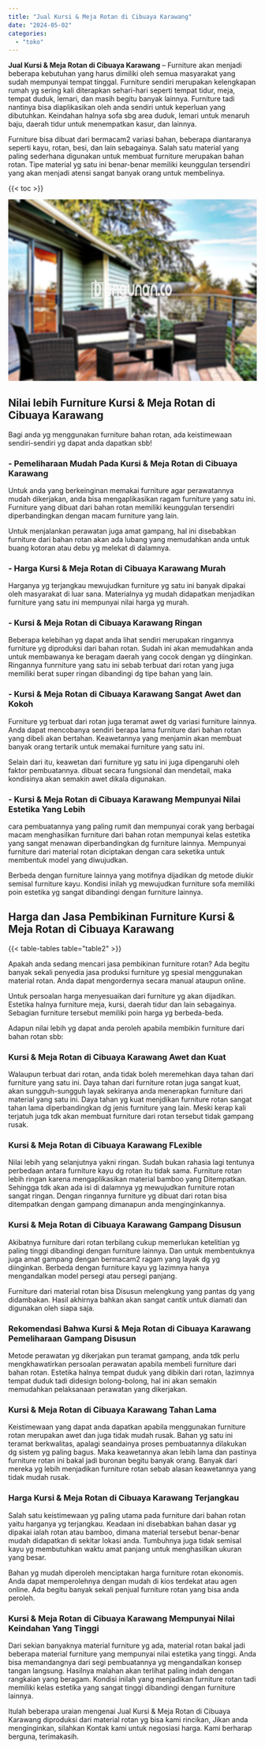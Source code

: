 ```yaml
---
title: "Jual Kursi & Meja Rotan di Cibuaya Karawang"
date: "2024-05-02"
categories: 
  - "toko"
---
```


**Jual Kursi & Meja Rotan di Cibuaya Karawang** – Furniture akan menjadi beberapa kebutuhan yang harus dimiliki oleh semua masyarakat yang sudah mempunyai tempat tinggal. Furniture sendiri merupakan kelengkapan rumah yg sering kali diterapkan sehari-hari seperti tempat tidur, meja, tempat duduk, lemari, dan masih begitu banyak lainnya. Furniture tadi nantinya bisa diaplikasikan oleh anda sendiri untuk keperluan yang dibutuhkan. Keindahan halnya sofa sbg area duduk, lemari untuk menaruh baju, daerah tidur untuk menempatkan kasur, dan lainnya.

Furniture bisa dibuat dari bermacam2 variasi bahan, beberapa diantaranya seperti kayu, rotan, besi, dan lain sebagainya. Salah satu material yang paling sederhana digunakan untuk membuat furniture merupakan bahan rotan. Tipe material yg satu ini benar-benar memiliki keunggulan tersendiri yang akan menjadi atensi sangat banyak orang untuk membelinya.

{{< toc >}}

![Jual Kursi & Meja Rotan di Cibuaya Karawang](/images/kursi-meja-rotan-murah35.png)

## Nilai lebih Furniture Kursi & Meja Rotan di Cibuaya Karawang

Bagi anda yg menggunakan furniture bahan rotan, ada keistimewaan sendiri-sendiri yg dapat anda dapatkan sbb!

### \- Pemeliharaan Mudah Pada Kursi & Meja Rotan di Cibuaya Karawang

Untuk anda yang berkeinginan memakai furniture agar perawatannya mudah dikerjakan, anda bisa mengaplikasikan ragam furniture yang satu ini. Furniture yang dibuat dari bahan rotan memiliki keunggulan tersendiri diperbandingkan dengan macam furniture yang lain.

Untuk menjalankan perawatan juga amat gampang, hal ini disebabkan furniture dari bahan rotan akan ada lubang yang memudahkan anda untuk buang kotoran atau debu yg melekat di dalamnya.

### \- Harga Kursi & Meja Rotan di Cibuaya Karawang Murah

Harganya yg terjangkau mewujudkan furniture yg satu ini banyak dipakai oleh masyarakat di luar sana. Materialnya yg mudah didapatkan menjadikan furniture yang satu ini mempunyai nilai harga yg murah.

### \- Kursi & Meja Rotan di Cibuaya Karawang Ringan

Beberapa kelebihan yg dapat anda lihat sendiri merupakan ringannya furniture yg diproduksi dari bahan rotan. Sudah ini akan memudahkan anda untuk membawanya ke beragam daerah yang cocok dengan yg diinginkan. Ringannya funrniture yang satu ini sebab terbuat dari rotan yang juga memiliki berat super ringan dibandingi dg tipe bahan yang lain.

### \- Kursi & Meja Rotan di Cibuaya Karawang Sangat Awet dan Kokoh

Furniture yg terbuat dari rotan juga teramat awet dg variasi furniture lainnya. Anda dapat mencobanya sendiri berapa lama furniture dari bahan rotan yang dibeli akan bertahan. Keawetannya yang menjamin akan membuat banyak orang tertarik untuk memakai furniture yang satu ini.

Selain dari itu, keawetan dari furniture yg satu ini juga dipengaruhi oleh faktor pembuatannya. dibuat secara fungsional dan mendetail, maka kondisinya akan semakin awet dikala digunakan.

### \- Kursi & Meja Rotan di Cibuaya Karawang Mempunyai Nilai Estetika Yang Lebih

cara pembuatannya yang paling rumit dan mempunyai corak yang berbagai macam menghasilkan furniture dari bahan rotan mempunyai kelas estetika yang sangat menawan diperbandingkan dg furniture lainnya. Mempunyai furniture dari material rotan diciptakan dengan cara seketika untuk membentuk model yang diwujudkan.

Berbeda dengan furniture lainnya yang motifnya dijadikan dg metode diukir semisal furniture kayu. Kondisi inilah yg mewujudkan furniture sofa memiliki poin estetika yg sangat dibandingi dengan furniture lainnya.

## Harga dan Jasa Pembikinan Furniture Kursi & Meja Rotan di Cibuaya Karawang

{{< table-tables table="table2" >}}

Apakah anda sedang mencari jasa pembikinan furniture rotan? Ada begitu banyak sekali penyedia jasa produksi furniture yg spesial menggunakan material rotan. Anda dapat mengordernya secara manual ataupun online.

Untuk persoalan harga menyesuaikan dari furniture yg akan dijadikan. Estetika halnya furniture meja, kursi, daerah tidur dan lain sebagainya. Sebagian furniture tersebut memiliki poin harga yg berbeda-beda.

Adapun nilai lebih yg dapat anda peroleh apabila membikin furniture dari bahan rotan sbb:

### Kursi & Meja Rotan di Cibuaya Karawang Awet dan Kuat

Walaupun terbuat dari rotan, anda tidak boleh meremehkan daya tahan dari furniture yang satu ini. Daya tahan dari furniture rotan juga sangat kuat, akan sungguh-sungguh layak sekiranya anda menerapkan furniture dari material yang satu ini. Daya tahan yg kuat menjdikan furniture rotan sangat tahan lama diperbandingkan dg jenis furniture yang lain. Meski kerap kali terjatuh juga tdk akan membuat furniture dari rotan tersebut tidak gampang rusak.

### Kursi & Meja Rotan di Cibuaya Karawang FLexible

Nilai lebih yang selanjutnya yakni ringan. Sudah bukan rahasia lagi tentunya perbedaan antara furniture kayu dg rotan itu tidak sama. Furniture rotan lebih ringan karena mengaplikasikan material bamboo yang Ditempatkan. Sehingga tdk akan ada isi di dalamnya yg mewujudkan furniture rotan sangat ringan. Dengan ringannya furniture yg dibuat dari rotan bisa ditempatkan dengan gampang dimanapun anda menginginkannya.

### Kursi & Meja Rotan di Cibuaya Karawang Gampang Disusun

Akibatnya furniture dari rotan terbilang cukup memerlukan ketelitian yg paling tinggi dibandingi dengan furniture lainnya. Dan untuk membentuknya juga amat gampang dengan bermacam2 ragam yang layak dg yg diinginkan. Berbeda dengan furniture kayu yg lazimnya hanya mengandalkan model persegi atau persegi panjang.

Furniture dari material rotan bisa Disusun melengkung yang pantas dg yang didambakan. Hasil akhirnya bahkan akan sangat cantik untuk diamati dan digunakan oleh siapa saja.

### Rekomendasi Bahwa Kursi & Meja Rotan di Cibuaya Karawang Pemeliharaan Gampang Disusun

Metode perawatan yg dikerjakan pun teramat gampang, anda tdk perlu mengkhawatirkan persoalan perawatan apabila membeli furniture dari bahan rotan. Estetika halnya tempat duduk yang dibikin dari rotan, lazimnya tempat duduk tadi didesign bolong-bolong, hal ini akan semakin memudahkan pelaksanaan perawatan yang dikerjakan.

### Kursi & Meja Rotan di Cibuaya Karawang Tahan Lama

Keistimewaan yang dapat anda dapatkan apabila menggunakan furniture rotan merupakan awet dan juga tidak mudah rusak. Bahan yg satu ini teramat berkwalitas, apalagi seandainya proses pembuatannya dilakukan dg sistem yg paling bagus. Maka keawetannya akan lebih lama dan pastinya furniture rotan ini bakal jadi buronan begitu banyak orang. Banyak dari mereka yg lebih menjadikan furniture rotan sebab alasan keawetannya yang tidak mudah rusak.

### Harga Kursi & Meja Rotan di Cibuaya Karawang Terjangkau

Salah satu keistimewaan yg paling utama pada furniture dari bahan rotan yaitu harganya yg terjangkau. Keadaan ini disebabkan bahan dasar yg dipakai ialah rotan atau bamboo, dimana material tersebut benar-benar mudah didapatkan di sekitar lokasi anda. Tumbuhnya juga tidak semisal kayu yg membutuhkan waktu amat panjang untuk menghasilkan ukuran yang besar.

Bahan yg mudah diperoleh menciptakan harga furniture rotan ekonomis. Anda dapat memperolehnya dengan mudah di kios terdekat atau agen online. Ada begitu banyak sekali penjual furniture rotan yang bisa anda peroleh.

### Kursi & Meja Rotan di Cibuaya Karawang Mempunyai Nilai Keindahan Yang Tinggi

Dari sekian banyaknya material furniture yg ada, material rotan bakal jadi beberapa material furniture yang mempunyai nilai estetika yang tinggi. Anda bisa memandangnya dari segi pembuatannya yg mengandalkan konsep tangan langsung. Hasilnya malahan akan terlihat paling indah dengan rangkaian yang beragam. Kondisi inilah yang menjadikan furniture rotan tadi memiliki kelas estetika yang sangat tinggi dibandingi dengan furniture lainnya.

Itulah beberapa uraian mengenai Jual Kursi & Meja Rotan di Cibuaya Karawang diproduksi dari material rotan yg bisa kami rincikan, Jikan anda menginginkan, silahkan Kontak kami untuk negosiasi harga. Kami berharap berguna, terimakasih.
